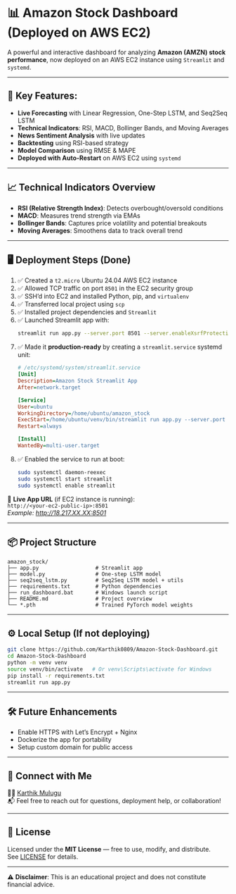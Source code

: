 # 📊 Amazon Stock Dashboard (Deployed on AWS EC2)

A powerful and interactive dashboard for analyzing **Amazon (AMZN) stock performance**, now deployed on an AWS EC2 instance using `Streamlit` and `systemd`.

---

## 🔧 Key Features:

- **Live Forecasting** with Linear Regression, One-Step LSTM, and Seq2Seq LSTM
- **Technical Indicators**: RSI, MACD, Bollinger Bands, and Moving Averages
- **News Sentiment Analysis** with live updates
- **Backtesting** using RSI-based strategy
- **Model Comparison** using RMSE & MAPE
- **Deployed with Auto-Restart** on AWS EC2 using `systemd`

---

## 📈 Technical Indicators Overview

- **RSI (Relative Strength Index)**: Detects overbought/oversold conditions
- **MACD**: Measures trend strength via EMAs
- **Bollinger Bands**: Captures price volatility and potential breakouts
- **Moving Averages**: Smoothens data to track overall trend

---

## 🖥️ Deployment Steps (Done)

1. ✅ Created a `t2.micro` Ubuntu 24.04 AWS EC2 instance
2. ✅ Allowed TCP traffic on port `8501` in the EC2 security group
3. ✅ SSH’d into EC2 and installed Python, pip, and `virtualenv`
4. ✅ Transferred local project using `scp`
5. ✅ Installed project dependencies and `Streamlit`
6. ✅ Launched Streamlit app with:
   ```bash
   streamlit run app.py --server.port 8501 --server.enableXsrfProtection false
   ```
7. ✅ Made it **production-ready** by creating a `streamlit.service` systemd unit:
   ```ini
   # /etc/systemd/system/streamlit.service
   [Unit]
   Description=Amazon Stock Streamlit App
   After=network.target

   [Service]
   User=ubuntu
   WorkingDirectory=/home/ubuntu/amazon_stock
   ExecStart=/home/ubuntu/venv/bin/streamlit run app.py --server.port 8501 --server.enableXsrfProtection false
   Restart=always

   [Install]
   WantedBy=multi-user.target
   ```
8. ✅ Enabled the service to run at boot:
   ```bash
   sudo systemctl daemon-reexec
   sudo systemctl start streamlit
   sudo systemctl enable streamlit
   ```

🔗 **Live App URL** (if EC2 instance is running):  
`http://<your-ec2-public-ip>:8501`  
*Example: http://18.217.XX.XX:8501*

---

## 📦 Project Structure

```
amazon_stock/
├── app.py                  # Streamlit app
├── model.py                # One-step LSTM model
├── seq2seq_lstm.py         # Seq2Seq LSTM model + utils
├── requirements.txt        # Python dependencies
├── run_dashboard.bat       # Windows launch script
├── README.md               # Project overview
└── *.pth                   # Trained PyTorch model weights
```

---

## ⚙️ Local Setup (If not deploying)

```bash
git clone https://github.com/Karthik0809/Amazon-Stock-Dashboard.git
cd Amazon-Stock-Dashboard
python -m venv venv
source venv/bin/activate   # Or venv\Scripts\activate for Windows
pip install -r requirements.txt
streamlit run app.py
```

---

## 🛠️ Future Enhancements

- Enable HTTPS with Let’s Encrypt + Nginx
- Dockerize the app for portability
- Setup custom domain for public access

---

## 🔗 Connect with Me

👨‍💻 [Karthik Mulugu](https://www.linkedin.com/in/karthikmulugu/)  
📬 Feel free to reach out for questions, deployment help, or collaboration!

---

## 📝 License

Licensed under the **MIT License** — free to use, modify, and distribute.  
See [LICENSE](LICENSE) for details.

---

⚠️ **Disclaimer**: This is an educational project and does not constitute financial advice.
